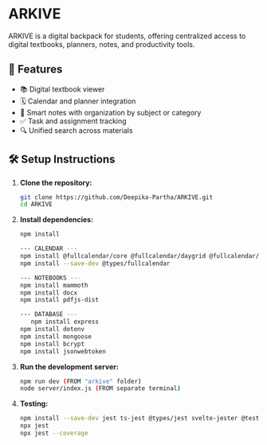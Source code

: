 # ARKIVE

ARKIVE is a digital backpack for students, offering centralized access to digital textbooks, planners, notes, and productivity tools.

## 🚀 Features

- 📚 Digital textbook viewer  
- 🗓️ Calendar and planner integration  
- 📝 Smart notes with organization by subject or category  
- ✅ Task and assignment tracking  
- 🔍 Unified search across materials  

## 🛠️ Setup Instructions

1. **Clone the repository:**

   ```bash
   git clone https://github.com/Deepika-Partha/ARKIVE.git
   cd ARKIVE
   
2. **Install dependencies:**

   ```bash
   npm install

   --- CALENDAR ---
   npm install @fullcalendar/core @fullcalendar/daygrid @fullcalendar/interaction
   npm install --save-dev @types/fullcalendar

   --- NOTEBOOKS ---
   npm install mammoth
   npm install docx
   npm install pdfjs-dist

   --- DATABASE ---
      npm install express
   npm install dotenv
   npm install mongoose
   npm install bcrypt
   npm install jsonwebtoken
   
3. **Run the development server:**

   ```bash
   npm run dev (FROM "arkive" folder)
   node server/index.js (FROM separate terminal)

4. **Testing:**

   ```bash
   npm install --save-dev jest ts-jest @types/jest svelte-jester @testing-library/svelte @testing-library/jest-dom jest-environment-jsdom
   npx jest
   npx jest --coverage
   
